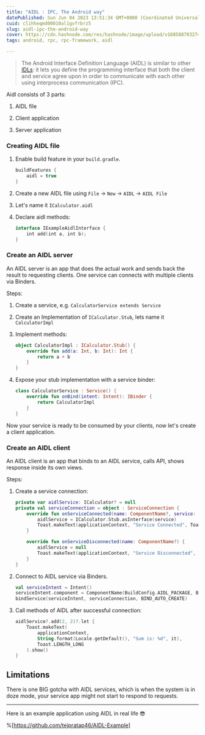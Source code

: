 ```yaml
---
title: "AIDL : IPC, The Android way"
datePublished: Sun Jun 04 2023 13:51:34 GMT+0000 (Coordinated Universal Time)
cuid: clihheqmd00010al1gvfrbrz5
slug: aidl-ipc-the-android-way
cover: https://cdn.hashnode.com/res/hashnode/image/upload/v1685887032744/adbfd0dc-1df0-4716-960a-552915105d11.avif
tags: android, rpc, rpc-framework, aidl

---
```


> The Android Interface Definition Language (AIDL) is similar to other [IDLs](https://en.wikipedia.org/wiki/Interface_description_language): it lets you define the programming interface that both the client and service agree upon in order to communicate with each other using interprocess communication (IPC).

Aidl consists of 3 parts:

1. AIDL file
    
2. Client application
    
3. Server application
    

### Creating AIDL file

1. Enable build feature in your `build.gradle`.
    
    ```java
    buildFeatures {
        aidl = true
    }
    ```
    
2. Create a new AIDL file using `File` -&gt; `New` -&gt; `AIDL` -&gt; `AIDL File`
    
3. Let's name it `ICalculator.aidl`
    
4. Declare aidl methods:
    
    ```kotlin
    interface IExampleAidlInterface {
        int add(int a, int b);
    }
    ```
    

### Create an AIDL server

An AIDL server is an app that does the actual work and sends back the result to requesting clients. One service can connects with multiple clients via Binders.

Steps:

1. Create a service, e.g. `CalculatorService extends Service`
    
2. Create an Implementation of `ICalculator.Stub`, lets name it `CalculatorImpl`
    
3. Implement methods:
    
    ```kotlin
    object CalculatorImpl : ICalculator.Stub() {
        override fun add(a: Int, b: Int): Int {
            return a + b
        }
    }
    ```
    
4. Expose your stub implementation with a service binder:
    
    ```kotlin
    class CalculatorService : Service() {
        override fun onBind(intent: Intent): IBinder {
            return CalculatorImpl
        }
    }
    ```
    

Now your service is ready to be consumed by your clients, now let's create a client application.

### Create an AIDL client

An AIDL client is an app that binds to an AIDL service, calls API, shows response inside its own views.

Steps:

1. Create a service connection:
    
    ```kotlin
    private var aidlService: ICalculator? = null
    private val serviceConnection = object : ServiceConnection {
        override fun onServiceConnected(name: ComponentName?, service: IBinder?) {
            aidlService = ICalculator.Stub.asInterface(service)
            Toast.makeText(applicationContext, "Service Connected", Toast.LENGTH_LONG).show()
        }
    
        override fun onServiceDisconnected(name: ComponentName?) {
            aidlService = null
            Toast.makeText(applicationContext, "Service Disconnected", Toast.LENGTH_LONG).show()
        }
    }
    ```
    
2. Connect to AIDL service via Binders.
    
    ```kotlin
    val serviceIntent = Intent()
    serviceIntent.component = ComponentName(BuildConfig.AIDL_PACKAGE, BuildConfig.AIDL_SERVICE)
    bindService(serviceIntent, serviceConnection, BIND_AUTO_CREATE)
    ```
    
3. Call methods of AIDL after successful connection:
    
    ```kotlin
    aidlService?.add(2, 2)?.let {
        Toast.makeText(
            applicationContext,
            String.format(Locale.getDefault(), "Sum is: %d", it),
            Toast.LENGTH_LONG
        ).show()
    }
    ```
    

## Limitations

There is one BIG gotcha with AIDL services, which is when the system is in doze mode, your service app might not start to respond to requests.

---

Here is an example application using AIDL in real life 😎

%[https://github.com/tejpratap46/AIDL-Example]